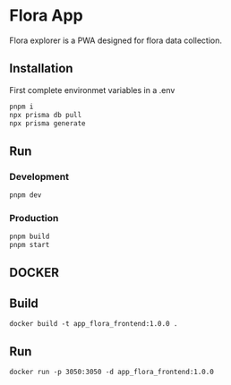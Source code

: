 # Flora App

Flora explorer is a PWA designed for flora data collection.

## Installation

First complete environmet variables in a .env

```sh
pnpm i
npx prisma db pull
npx prisma generate
```

## Run

### Development

```sh
pnpm dev
```

### Production

```sh
pnpm build
pnpm start
```

## DOCKER

## Build

```
docker build -t app_flora_frontend:1.0.0 .
```

## Run

```
docker run -p 3050:3050 -d app_flora_frontend:1.0.0
```
